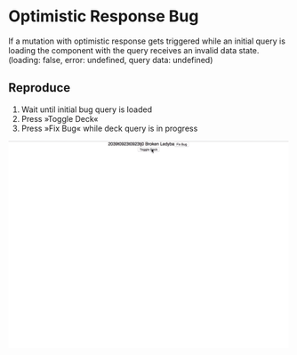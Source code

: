 # Optimistic Response Bug
If a mutation with optimistic response gets triggered while an initial query is loading the component with the query receives an invalid data state. (loading: false, error: undefined, query data: undefined)
## Reproduce
1. Wait until initial bug query is loaded
2. Press »Toggle Deck«
3. Press »Fix Bug« while deck query is in progress

![Gif of Ledyba](ledyba_apollo.gif)
